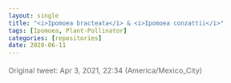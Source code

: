```yaml
---
layout: single
title: "<i>Ipomoea bracteata</i> & <i>Ipomoea conzattii</i>"
tags: [Ipomoea, Plant-Pollinator]
categories: [repositories]
date: 2020-06-11
---
```


<!-- TWEET EMBED -->
<div class="tweet-embed">
  <blockquote class="twitter-tweet">
    <a href="https://twitter.com/ghuertaramos/status/1378566608948453377"></a>
  </blockquote>

  <!-- Fallback date (always visible even if JS is blocked) -->
  <p class="tweet-date">
    Original tweet: 
    <time datetime="2021-04-04T04:34:26Z" title="04:34 UTC">
      Apr 3, 2021, 22:34 (America/Mexico_City)
    </time>
  </p>
</div>

<!-- If you haven't added this site-wide (e.g., _includes/head/custom.html), include once here: -->
<script async src="https://platform.twitter.com/widgets.js" charset="utf-8"></script>

<style>
.tweet-embed blockquote.twitter-tweet { margin: 1.2rem auto; }
.tweet-date { font-size: 0.9rem; color: #666; margin-top: .25rem; }
</style>
